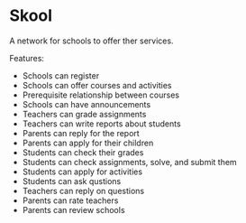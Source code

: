 # Skool

A network for schools to offer ther services.

Features:
 - Schools can register
 - Schools can offer courses and activities
 - Prerequisite relationship between courses
 - Schools can have announcements
 - Teachers can grade assignments
 - Teachers can write reports about students
 - Parents can reply for the report
 - Parents can apply for their children
 - Students can check their grades
 - Students can check assignments, solve, and submit them
 - Students can apply for activities
 - Students can ask qustions
 - Teachers can reply on questions
 - Parents can rate teachers
 - Parents can review schools 
